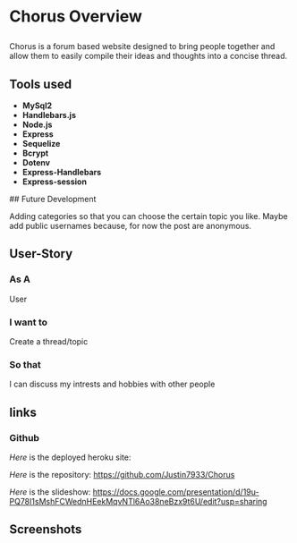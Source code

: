 # Chorus Overview<p>
Chorus is a forum based website designed to bring people together and allow them to easily compile their ideas and thoughts into a concise thread.<p>
## Tools used 
  <ul>
    <li><strong>MySql2</strong></li>
    <li><strong>Handlebars.js</strong></li>
    <li><strong>Node.js</strong></li>
    <li><strong>Express</strong></li>
    <li><strong>Sequelize</strong></li>
    <li><strong>Bcrypt</strong></li>
    <li><strong>Dotenv</strong></li>
    <li><strong>Express-Handlebars</strong></li>
    <li><strong>Express-session</strong></li>
</ul><p>
## Future Development<p>
Adding categories so that you can choose the certain topic you like. Maybe add public usernames because, for now the post are anonymous.<p>

## User-Story 
### As A 
  User

### I want to
  Create a thread/topic

### So that 
I can discuss my intrests and hobbies with other people

## links 
### Github
*Here* is the deployed heroku site:<p>
*Here* is the repository: https://github.com/Justin7933/Chorus<p>
*Here* is the slideshow: https://docs.google.com/presentation/d/19u-PQ78I1sMshFCWednHEekMqvNTl6Ao38neBzx9t6U/edit?usp=sharing<p>

## Screenshots
